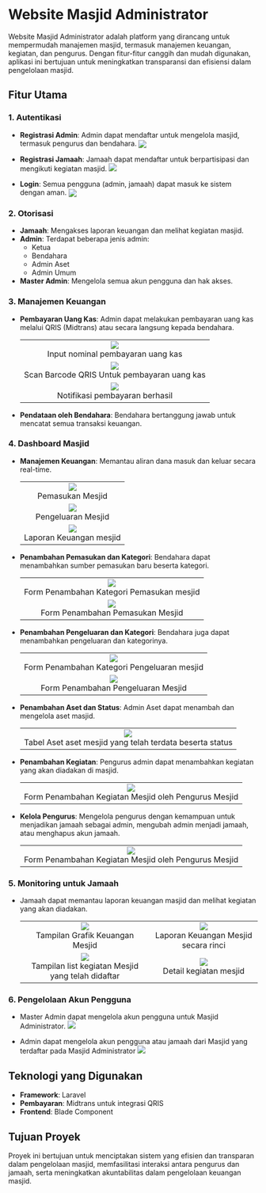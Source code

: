 # Website Masjid Administrator

Website Masjid Administrator adalah platform yang dirancang untuk mempermudah manajemen masjid, termasuk manajemen keuangan, kegiatan, dan pengurus. Dengan fitur-fitur canggih dan mudah digunakan, aplikasi ini bertujuan untuk meningkatkan transparansi dan efisiensi dalam pengelolaan masjid.

## Fitur Utama

### 1. Autentikasi
- **Registrasi Admin**: Admin dapat mendaftar untuk mengelola masjid, termasuk pengurus dan bendahara.
  <img src="https://github.com/user-attachments/assets/391b8d37-5585-445d-9225-dc9744d0e192" align="center" />

- **Registrasi Jamaah**: Jamaah dapat mendaftar untuk berpartisipasi dan mengikuti kegiatan masjid.
  <img src="https://github.com/user-attachments/assets/438f9392-ef4c-4c07-beaf-013219b31b44" />

- **Login**: Semua pengguna (admin, jamaah) dapat masuk ke sistem dengan aman.
  <img src="https://github.com/user-attachments/assets/1ebc53f6-7b70-413e-906a-68e94478a185" align="center" />


### 2. Otorisasi
- **Jamaah**: Mengakses laporan keuangan dan melihat kegiatan masjid.
- **Admin**: Terdapat beberapa jenis admin:
  - Ketua
  - Bendahara
  - Admin Aset
  - Admin Umum
- **Master Admin**: Mengelola semua akun pengguna dan hak akses.

### 3. Manajemen Keuangan
- **Pembayaran Uang Kas**: Admin dapat melakukan pembayaran uang kas melalui QRIS (Midtrans) atau secara langsung kepada bendahara.
     <table align="center" style="border: none;">
       <tr>
        <td align="center">
          <img src="https://github.com/user-attachments/assets/54654b67-9988-4429-82b7-04a3dc46ec7a" />
          <br>
          Input nominal pembayaran uang kas
        </td>
       </tr>
       <tr>
        <td align="center">
            <img src="https://github.com/user-attachments/assets/b83192e5-adf3-43eb-9530-a91924eaefd8" />
          <br>
          Scan Barcode QRIS Untuk pembayaran uang kas
        </td>
       </tr>
        <td align="center">
            <img src="https://github.com/user-attachments/assets/0a9b19dc-78b1-40b4-9fe3-c04d0613c73c" />
          <br>
          Notifikasi pembayaran berhasil
        </td>
       </tr>
    </table>
- **Pendataan oleh Bendahara**: Bendahara bertanggung jawab untuk mencatat semua transaksi keuangan.

### 4. Dashboard Masjid
- **Manajemen Keuangan**: Memantau aliran dana masuk dan keluar secara real-time.
  <table align="center" style="border: none;">
       <tr>
        <td align="center">
          <img src="https://github.com/user-attachments/assets/4b57ba0d-b567-4f95-b2a3-02ccf547a92d" />
          <br>
          Pemasukan Mesjid
        </td>
       </tr>
       <tr>
        <td align="center">
            <img src="https://github.com/user-attachments/assets/fb2d0f81-86fa-40ca-929b-ee2b348bbbbb" />
          <br>
          Pengeluaran Mesjid
        </td>
       </tr>
      <tr>
        <td align="center">
            <img src="https://github.com/user-attachments/assets/ef213bbd-0768-48b4-9442-9724ddec4f88" />
          <br>
          Laporan Keuangan mesjid
        </td>
       </tr>
    </table>
- **Penambahan Pemasukan dan Kategori**: Bendahara dapat menambahkan sumber pemasukan baru beserta kategori.
  <table align="center" style="border: none;">
       <tr>
        <td align="center">
          <img src="https://github.com/user-attachments/assets/c830e503-3187-4997-a3ca-cd1b84e24fe2" />
          <br>
          Form Penambahan Kategori Pemasukan mesjid
        </td>
       </tr>
       <tr>
        <td align="center">
            <img src="https://github.com/user-attachments/assets/233aca8a-7e9f-427c-9826-9c357d6c5c4e" />
          <br>
          Form Penambahan Pemasukan Mesjid
        </td>
       </tr>
    </table>
- **Penambahan Pengeluaran dan Kategori**: Bendahara juga dapat menambahkan pengeluaran dan kategorinya.
  <table align="center" style="border: none;">
       <tr>
        <td align="center">
          <img src="https://github.com/user-attachments/assets/ddc89f2d-4abd-4416-bc4f-456f0b0729d3" />
          <br>
          Form Penambahan Kategori Pengeluaran mesjid
        </td>
       </tr>
       <tr>
        <td align="center">
            <img src="https://github.com/user-attachments/assets/31b8062b-4cbe-45d4-b62e-8ef8ff4d9e72" />
          <br>
          Form Penambahan Pengeluaran Mesjid
        </td>
       </tr>
    </table>
- **Penambahan Aset dan Status**: Admin Aset dapat menambah dan mengelola aset masjid.
  <table align="center" style="border: none;">
       <tr>
        <td align="center">
          <img src="https://github.com/user-attachments/assets/1876d20c-f616-4308-b6af-36742570da6b" />
          <br>
          Tabel Aset aset mesjid yang telah terdata beserta status
        </td>
       </tr>
    </table>
- **Penambahan Kegiatan**: Pengurus admin dapat menambahkan kegiatan yang akan diadakan di masjid.
  <table align="center" style="border: none;">
       <tr>
        <td align="center">
            <img src="https://github.com/user-attachments/assets/da8c9eb9-98b9-4504-9003-285eced49042" />
          <br>
          Form Penambahan Kegiatan Mesjid oleh Pengurus Mesjid
        </td>
       </tr>
    </table>
- **Kelola Pengurus**: Mengelola pengurus dengan kemampuan untuk menjadikan jamaah sebagai admin, mengubah admin menjadi jamaah, atau menghapus akun jamaah.
  <table align="center" style="border: none;">
       <tr>
        <td align="center">
            <img src="https://github.com/user-attachments/assets/d6ff41fe-2947-4935-98c3-ce6a0dc4252b" />
          <br>
          Form Penambahan Kegiatan Mesjid oleh Pengurus Mesjid
        </td>
       </tr>
    </table>

### 5. Monitoring untuk Jamaah
- Jamaah dapat memantau laporan keuangan masjid dan melihat kegiatan yang akan diadakan.
  <table align="center" style="border: none;">
       <tr>
        <td align="center">
            <img src="https://github.com/user-attachments/assets/2be61eea-9f17-43ff-a2b2-f31719856273" />
          <br>
          Tampilan Grafik Keuangan Mesjid
        </td>
        <td align="center">
            <img src="https://github.com/user-attachments/assets/eaf2add9-beb5-42f5-8912-1f401eb08471" />
          <br>
          Laporan Keuangan Mesjid secara rinci
        </td>
       </tr>
       <tr>
        <td align="center">
            <img src="https://github.com/user-attachments/assets/0eae8a95-4911-42ac-b5e1-b922fb9cc57f" />
          <br>
          Tampilan list kegiatan Mesjid yang telah didaftar
        </td>
        <td align="center">
            <img src="https://github.com/user-attachments/assets/702dbcf0-7b3d-4e0d-8ed0-c173c6bcac08" />
          <br>
          Detail kegiatan mesjid 
        </td>
       </tr>
    </table>

### 6. Pengelolaan Akun Pengguna
- Master Admin dapat mengelola akun pengguna untuk Masjid Administrator.
  <img src="https://github.com/user-attachments/assets/6c682779-76f1-4841-a68f-3897a68d2f03" />

- Admin dapat mengelola akun pengguna atau jamaah dari Masjid yang terdaftar pada Masjid Administrator
  <img src="https://github.com/user-attachments/assets/53a2178d-bf0f-465d-823f-46c246d57ee6" />


## Teknologi yang Digunakan
- **Framework**: Laravel
- **Pembayaran**: Midtrans untuk integrasi QRIS
- **Frontend**: Blade Component

## Tujuan Proyek
Proyek ini bertujuan untuk menciptakan sistem yang efisien dan transparan dalam pengelolaan masjid, memfasilitasi interaksi antara pengurus dan jamaah, serta meningkatkan akuntabilitas dalam pengelolaan keuangan masjid.
